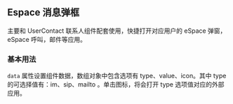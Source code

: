 <div class="demo-header">
<p class="overviewicon">
  <span class="wapi-form-usercontact"/>
</p>

## Espace 消息弹框

<nova-uxlink widget-name="Espace"></nova-uxlink>

主要和 UserContact 联系人组件配套使用，快捷打开对应用户的 eSpace 弹窗，eSpace 呼叫，邮件等应用。
</div>

### 基本用法

`data` 属性设置组件数据，数组对象中包含选项有 type、value、icon。其中 type 的可选择值有：im、sip、mailto 。单击图标，将会打开 type 选项值对应的外部应用。

<nova-demo-view link="espace/data.vue"></nova-demo-view>

<br>

<nova-attributes link="espace"></nova-attributes>
